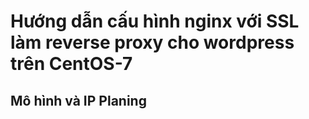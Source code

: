 # Hướng dẫn cấu hình nginx với SSL làm reverse proxy cho wordpress trên CentOS-7

## Mô hình và IP Planing
